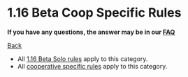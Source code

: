 # 1.16 Beta Coop Specific Rules

**If you have any questions, the answer may be in our
[FAQ](https://www.speedrun.com/mcbe/thread/vdv9t)**

[Back](../README.md)

* All [1.16 Beta Solo rules](./beta.md) apply to this category.
* All [cooperative specific rules](../coop/README.md) apply to this category.
